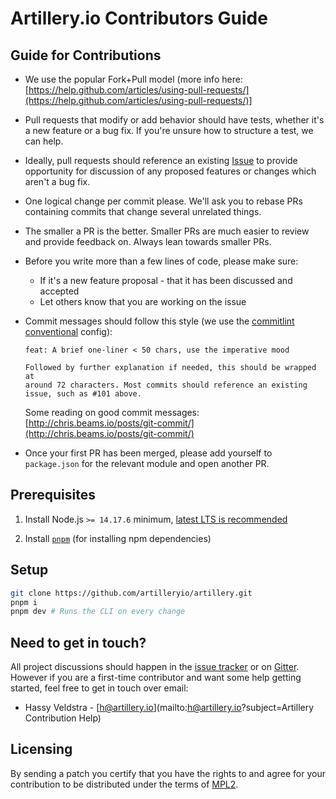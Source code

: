 # Artillery.io Contributors Guide

## Guide for Contributions

* We use the popular Fork+Pull model (more info here: [https://help.github.com/articles/using-pull-requests/](https://help.github.com/articles/using-pull-requests/)]
* Pull requests that modify or add behavior should have tests, whether it's a new feature or a bug fix. If you're unsure how to structure a test, we can help.
* Ideally, pull requests should reference an existing [Issue](https://github.com/artilleryio/artillery/issues) to provide opportunity for discussion of any proposed features or changes which aren't a bug fix.
* One logical change per commit please. We'll ask you to rebase PRs containing commits that change several unrelated things.
* The smaller a PR is the better. Smaller PRs are much easier to review and provide feedback on. Always lean towards smaller PRs.
* Before you write more than a few lines of code, please make sure:

    * If it's a new feature proposal - that it has been discussed and accepted
    * Let others know that you are working on the issue
    
* Commit messages should follow this style (we use the [commitlint conventional](https://github.com/marionebl/commitlint/tree/master/%40commitlint/config-conventional) config):
  ```
  feat: A brief one-liner < 50 chars, use the imperative mood

  Followed by further explanation if needed, this should be wrapped at
  around 72 characters. Most commits should reference an existing
  issue, such as #101 above.
  ```

  Some reading on good commit messages: [http://chris.beams.io/posts/git-commit/](http://chris.beams.io/posts/git-commit/)
* Once your first PR has been merged, please add yourself to `package.json` for the relevant module and open another PR.

## Prerequisites
1. Install Node.js `>= 14.17.6` minimum, [latest LTS is recommended](https://nodejs.org/en/about/releases/)

2. Install [`pnpm`](https://pnpm.io/installation) (for installing npm dependencies)

## Setup

```sh
git clone https://github.com/artilleryio/artillery.git
pnpm i
pnpm dev # Runs the CLI on every change
```

## Need to get in touch?

All project discussions should happen in the [issue tracker](https://github.com/artilleryio/artillery/issues) or on [Gitter](https://gitter.im/artilleryio/artillery).
However if you are a first-time contributor and want some help getting started,
feel free to get in touch over email:

* Hassy Veldstra - [h@artillery.io](mailto:h@artillery.io?subject=Artillery Contribution Help)

## Licensing

By sending a patch you certify that you have the rights to and agree for your contribution to be distributed under the terms of [MPL2](https://www.mozilla.org/en-US/MPL/2.0/).
